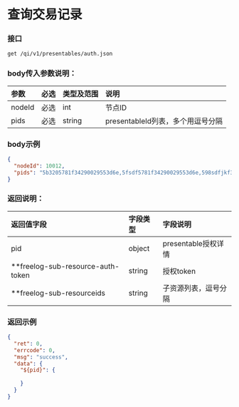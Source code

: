 # 查询交易记录

### 接口
```sh
get /qi/v1/presentables/auth.json
```

### body传入参数说明：

| 参数 | 必选 | 类型及范围 | 说明 |
| :--- | :--- | :--- | :--- |
|nodeId|必选|int|节点ID
|pids|必选|string|presentableId列表，多个用逗号分隔


### body示例

```json
{
  "nodeId": 10012,
  "pids": "5b3205781f34290029553d6e,5fsdf5781f34290029553d6e,598sdfjkf34290029553d6e"
}
```

### 返回说明：

| 返回值字段 | 字段类型 | 字段说明 |
| :--- | :--- | :--- |
| pid | object | presentable授权详情 |
| **freelog-sub-resource-auth-token| string| 授权token|
| **freelog-sub-resourceids| string|子资源列表，逗号分隔|

### 返回示例

```json
{
  "ret": 0,
  "errcode": 0,
  "msg": "success",
  "data": {
    "${pid}": {
      
    }
  }
}
```